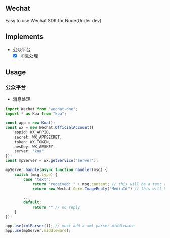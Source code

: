 ## Wechat

Easy to use Wechat SDK for Node(Under dev)

## Implements

* 公众平台
    * [x] 消息处理

## Usage

### 公众平台

* 消息处理

```typescript
import Wechat from "wechat-one";
import * as Koa from "koa";

const app = new Koa();
const wx = new Wechat.OfficialAccount({
    appid: WX_APPID,
    secret: WX_APPSECRET,
    token: WX_TOKEN,
    aesKey: WX_AESKEY,
    server: "koa"
});
const mpServer = wx.getService("server");

mpServer.handle(async function handler(msg) {
    switch (msg.type) {
        case "text":
            return "received: " + msg.content; // this will be a text reply
            return new Wechat.Core.ImageReply("MediaId") // this will be a image reply

        ...
        default:
            return "" // no reply
    }
});

app.use(xmlParser()); // must add a xml parser middleware
app.use(mpServer.middleware);
```
